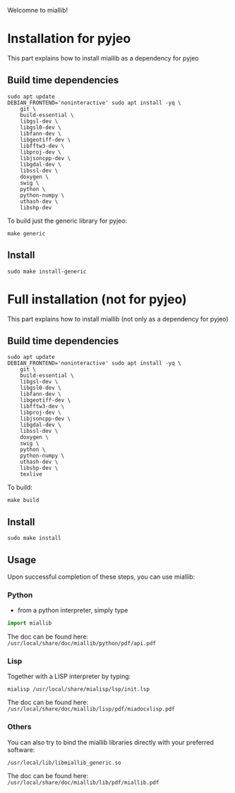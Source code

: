 Welcomne to miallib!

# Installation for pyjeo

This part explains how to install miallib as a dependency for pyjeo

## Build time dependencies

```
sudo apt update
DEBIAN_FRONTEND='noninteractive' sudo apt install -yq \
    git \
    build-essential \
    libgsl-dev \
    libgsl0-dev \
    libfann-dev \
    libgeotiff-dev \
    libfftw3-dev \
    libproj-dev \
    libjsoncpp-dev \
    libgdal-dev \
    libssl-dev \
    doxygen \
    swig \
    python \
    python-numpy \
    uthash-dev \
    libshp-dev
```

To build just the generic library for pyjeo:

```
make generic
```

## Install

```
sudo make install-generic
```

# Full installation (not for pyjeo)

This part explains how to install miallib (not only as a dependency for pyjeo)

## Build time dependencies

```
sudo apt update
DEBIAN_FRONTEND='noninteractive' sudo apt install -yq \
    git \
    build-essential \
    libgsl-dev \
    libgsl0-dev \
    libfann-dev \
    libgeotiff-dev \
    libfftw3-dev \
    libproj-dev \
    libjsoncpp-dev \
    libgdal-dev \
    libssl-dev \
    doxygen \
    swig \
    python \
    python-numpy \
    uthash-dev \
    libshp-dev \
    texlive
```

To build:

```
make build
```

## Install

```
sudo make install
```

## Usage

Upon successful completion of these steps, you can use miallib:

### Python
- from a python interpreter, simply type

``` python
import miallib
```

The doc can be found here: `/usr/local/share/doc/miallib/python/pdf/api.pdf`


### Lisp

Together with a LISP interpreter by typing:

```
mialisp /usr/local/share/mialisp/lsp/init.lsp
```

The doc can be found here: `/usr/local/share/doc/miallib/lisp/pdf/miadocxlisp.pdf`

### Others

You can also try to bind the miallib libraries directly with your preferred software:
```
/usr/local/lib/libmiallib_generic.so
```

The doc can be found here: `/usr/local/share/doc/miallib/lib/pdf/miallib.pdf`

